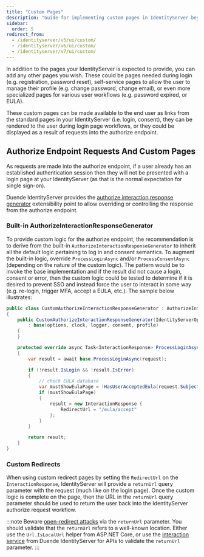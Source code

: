 ```yaml
---
title: "Custom Pages"
description: "Guide for implementing custom pages in IdentityServer beyond standard authentication pages, including integration with the authorize endpoint and extending the interaction response generator."
sidebar:
  order: 5
redirect_from:
  - /identityserver/v5/ui/custom/
  - /identityserver/v6/ui/custom/
  - /identityserver/v7/ui/custom/
---
```


In addition to the pages your IdentityServer is expected to provide, you can add any other pages you wish. 
These could be pages needed during login (e.g. registration, password reset), self-service pages to allow the user to manage their profile (e.g. change password, change email), or even more specialized pages for various user workflows (e.g. password expired, or EULA).

These custom pages can be made available to the end user as links from the standard pages in your IdentityServer (i.e. login, consent), they can be rendered to the user during login page workflows, or they could be displayed as a result of requests into the authorize endpoint.

## Authorize Endpoint Requests And Custom Pages

As requests are made into the authorize endpoint, if a user already has an established authentication session then they will not be presented with a login page at your IdentityServer (as that is the normal expectation for single sign-on).

Duende IdentityServer provides the [authorize interaction response generator](/identityserver/reference/response-handling/authorize-interaction-response-generator/) extensibility point to allow overriding or controlling the response from the authorize endpoint.

### Built-in AuthorizeInteractionResponseGenerator

To provide custom logic for the authorize endpoint, the recommendation is to derive from the built-in `AuthorizeInteractionResponseGenerator` to inherit all the default logic pertaining to log in and consent semantics.
To augment the built-in logic, override `ProcessLoginAsync` and/or `ProcessConsentAsync` (depending on the nature of the custom logic).
The pattern would be to invoke the base implementation and if the result did not cause a login, consent or error, then the custom logic could be tested to determine if it is desired to prevent SSO and instead force the user to interact in some way (e.g. re-login, trigger MFA, accept a EULA, etc.).
The sample below illustrates:

```cs
public class CustomAuthorizeInteractionResponseGenerator : AuthorizeInteractionResponseGenerator
{
    public CustomAuthorizeInteractionResponseGenerator(IdentityServerOptions options, ISystemClock clock, ILogger<AuthorizeInteractionResponseGenerator> logger, IConsentService consent, IProfileService profile) 
        : base(options, clock, logger, consent, profile)
    {
    }

    protected override async Task<InteractionResponse> ProcessLoginAsync(ValidatedAuthorizeRequest request)
    {
        var result = await base.ProcessLoginAsync(request);

        if (!result.IsLogin && !result.IsError)
        {
            // check EULA database
            var mustShowEulaPage = !HasUserAcceptedEula(request.Subject);
            if (mustShowEulaPage)
            {
                result = new InteractionResponse { 
                    RedirectUrl = "/eula/accept"
                };
            }
        }

        return result;
    }
}
```

### Custom Redirects

When using custom redirect pages by setting the `RedirectUrl` on the `InteractionResponse`, IdentityServer will provide a `returnUrl` query parameter with the request (much like on the login page).
Once the custom logic is complete on the page, then the URL in the `returnUrl` query parameter should be used to return the user back into the IdentityServer authorize request workflow.

:::note
Beware [open-redirect attacks](https://en.wikipedia.org/wiki/URL_redirection#security_issues) via the `returnUrl` parameter. You should validate that the `returnUrl` refers to a well-known location.
Either use the `Url.IsLocalUrl` helper from ASP.NET Core, or use the [interaction service](/identityserver/reference/services/interaction-service/#iidentityserverinteractionservice-apis) from Duende IdentityServer for APIs to validate the `returnUrl` parameter.
:::
